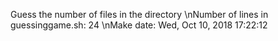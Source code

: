Guess the number of files in the directory \nNumber of lines in guessinggame.sh: 24 \nMake date: Wed, Oct 10, 2018 17:22:12
